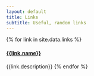 ```yaml
---
layout: default
title: Links
subtitle: Useful, random links
---
```


{% for link in site.data.links %}
#### [{{link.name}}]({{link.url}})
{{link.description}}
{% endfor %}
